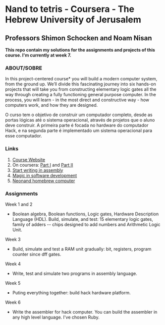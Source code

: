 Nand to tetris - Coursera - The Hebrew University of Jerusalem
=======
Professors Shimon Schocken and Noam Nisan
--------

**This repo contain my solutions for the assignments and projects of this course. I'm currently at week 7.**

### ABOUT/SOBRE

In this project-centered course* you will build a modern computer system, from the ground up. We’ll divide this fascinating journey into six hands-on projects that will take you from constructing elementary logic gates all the way through creating a fully functioning general purpose computer. In the process, you will learn - in the most direct and constructive way - how computers work, and how they are designed.

O curso tem o objetivo de construir um computador completo, desde as portas lógicas até o sistema operacional, através de projetos que o aluno deve construir. A primeira parte é focada no hardware do computador Hack, e na segunda parte é implementado um sistema operacional para esse computador.

### **Links**
1. [Course Website](https://www.nand2tetris.org/)
2. On coursera: [Part I](https://www.coursera.org/learn/build-a-computer) and [Part II](https://www.coursera.org/learn/nand2tetris2)
3. [Start writing in assembly](https://skilldrick.github.io/easy6502/)
4. [Magic in software development](http://skilldrick.co.uk/2011/04/magic-in-software-development/)
5. [Neonand homebrew computer](https://hackaday.io/project/9795-nedonand-homebrew-computer)

### **Assignments**

Week 1 and 2
- Boolean algebra, Boolean functions, Logic gates, Hardware Description Language (HDL). Build, simulate, and test: 15 elementary logic gates, family of adders -- chips designed to add numbers and Arithmetic Logic Unit.

Week 3
- Build, simulate and test a RAM unit gradually: bit, registers, program counter since dff gates.

Week 4
- Write, test and simulate two programs in assembly language.

Week 5
- Puting everything together: build hack hardware platform.

Week 6
- Write the assembler for hack computer. You can build the assembler in any high level language. I've chosen Ruby.
